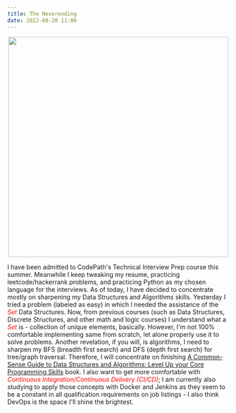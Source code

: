 ```yaml
---
title: The Neverending
date: 2022-08-20 11:06
---
```


<!-- markdownlint-disable -->

<p style="text-align:center;"><img src="https://markojudas.github.io/chronicles/img/TIPC.jpg" width="500" height="500"></p>
I have been admitted to CodePath's Technical Interview Prep course this summer. Meanwhile I keep tweaking my resume, practicing leetcode/hackerrank problems, and practicing Python as my chosen language for the interviews. As of today, I have decided to concentrate mostly on sharpening my Data Structures and Algorithms skills. Yesterday I tried a problem (labeled as easy) in which I needed the assistance of the <em style="color:red;">Set</em> Data Structures. Now, from previous courses (such as Data Structures, Discrete Structures, and other math and logic courses) I understand what a <em style="color:red;">Set</em> is - collection of unique elements, basically. However, I'm not 100% comfortable implementing same from scratch, let alone properly use it to solve problems. Another revelation, if you will, is algorithms, I need to sharpen my BFS (breadth first search) and DFS (depth first search) for tree/graph traversal. Therefore, I will concentrate on finishing <a href="https://www.amazon.com/Common-Sense-Guide-Structures-Algorithms-Second-dp-1680507222/dp/1680507222/ref=dp_ob_title_bk">A Common-Sense Guide to Data Structures and Algorithms: Level Up your Core Programming Skills</a> book. I also want to get more comfortable with <em style="color:red;">Continuous Integration/Continuous Delivery (CI/CD)</em>; I am currently also studying to apply those concepts with Docker and Jenkins as they seem to be a constant in all qualification requirements on job listings - I also think DevOps is the space I'll shine the brightest.
